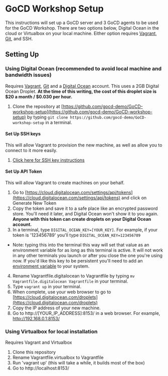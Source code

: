 # GoCD Workshop Setup

This instructions will set up a GoCD server and 3 GoCD agents to be used for the GoCD Workshop. There are two options below, Digital Ocean in the cloud or Virtualbox on your local machine. Either option requires [Vagrant](https://www.vagrantup.com/), [Git](https://git-scm.com/), and SSH.

## Setting Up

### Using Digital Ocean (recommended to avoid local machine and bandwidth issues)

Requires [Vagrant](https://www.vagrantup.com/), [Git](https://git-scm.com/) and a [Digital Ocean](https://www.digitalocean.com/) account. This uses a 2GB Digital Ocean Droplet. __At the time of this writing, the cost of this droplet size is $20 a month / $0.030 per hour.__

1. Clone the repository at [https://github.com/gocd-demo/GoCD-workshop-setup](https://github.com/gocd-demo/GoCD-workshop-setup) by typing `git clone https://github.com/gocd-demo/GoCD-workshop-setup` in a terminal.

#### Set Up SSH keys

This will allow Vagrant to provision the new machine, as well as allow you to connect to it more easily.

1. [Click here for SSH key instructions](basic.md)

#### Set Up API Token

This will allow Vagrant to create machines on your behalf.

1. Go to [https://cloud.digitalocean.com/settings/api/tokens](https://cloud.digitalocean.com/settings/api/tokens) and click on Generate New Token
2. Copy the token and save it to a safe place like an encrypted password store. You'll need it later, and Digital Ocean won't show it to you again. __Anyone with this token can create droplets on your Digital Ocean account.__
3. In a terminal, type `DIGITAL_OCEAN_KEY=[YOUR_KEY]`. For example, if your token is '123456789' you'll type `DIGITAL_OCEAN_KEY=123456789`
  * Note: typing this into the terminal this way will set that value as an environment variable for as long as this terminal is active. It will not work in any other terminals you launch or after you close the one you're using now. If you'd like this key to be persistent you'll need to add an [environment variable](https://en.wikipedia.org/wiki/Environment_variable) to your system.
4. Rename Vagrantfile.digitalocean to Vagrantfile by typing `mv Vagrantfile.digitalocean Vagrantfile` in your terminal.
5. Type `vagrant up` in your terminal.
6. When complete, use your web browser to go to [https://cloud.digitalocean.com/droplets](https://cloud.digitalocean.com/droplets)
7. Copy the IP address of your new machine.
8. Go to http://[YOUR_IP_ADDRESS]:8153/ in a web browser. For example, http://192.168.0.1:8153/

### Using Virtualbox for local installation

Requires Vagrant and Virtualbox

1. Clone this repository
2. Rename Vagrantfile.virtualbox to Vagrantfile
3. Run 'vagrant up' (this will take a while, it builds most of the box)
4. Go to http://localhost:8153/
